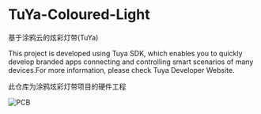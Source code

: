 # TuYa-Coloured-Light
基于涂鸦云的炫彩灯带(TuYa)

This project is developed using Tuya SDK, which enables you to quickly develop branded apps connecting and controlling smart scenarios of many devices.For more information, please check Tuya Developer Website.

此仓库为涂鸦炫彩灯带项目的硬件工程

![PCB](https://github.com/KuDianWanJia/TuYa-Coloured-Light/PCB图片.PNG) 
